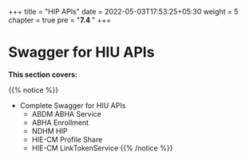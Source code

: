 +++
title = "HIP APIs"
date = 2022-05-03T17:53:25+05:30
weight = 5
chapter = true
pre = "<b>7.4 </b>"
+++

# Swagger for HIU APIs

**This section covers:**

{{% notice %}}
- Complete Swagger for HIU APIs   
    - ABDM ABHA Service
    - ABHA Enrollment
    - NDHM HIP
    - HIE-CM Profile Share
    - HIE-CM LinkTokenService
{{% /notice %}}
